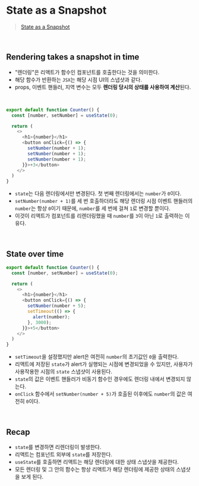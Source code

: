 # State as a Snapshot
> [State as a Snapshot](https://react.dev/learn/state-as-a-snapshot)

<br/>

## Rendering takes a snapshot in time 
- "렌더링"은 리액트가 함수인 컴포넌트를 호출한다는 것을 의미한다.
- 해당 함수가 반환하는 `JSX`는 해당 시점 UI의 스냅샷과 같다.
- props, 이벤트 핸들러, 지역 변수는 모두 **렌더링 당시의 상태를 사용하여 계산**된다.


<br/>

```javascript
export default function Counter() {
  const [number, setNumber] = useState(0);

  return (
    <>
      <h1>{number}</h1>
      <button onClick={() => {
        setNumber(number + 1);
        setNumber(number + 1);
        setNumber(number + 1);
      }}>+3</button>
    </>
  )
}
```
- `state`는 다음 렌더링에서만 변경된다. 첫 번째 렌더링에서는 `number`가 `0`이다.
- `setNumber(number + 1)`를 세 번 호출하더라도 해당 렌더링 시점 이벤트 핸들러의 `number`는 항상 `0`이기 때문에, `number`를 세 번에 걸쳐 `1`로 변경할 뿐이다.
- 이것이 리액트가 컴포넌트를 리렌더링했을 때 `number`를 `3`이 아닌 `1`로 출력하는 이유다.

<br/>

## State over time 
```javascript
export default function Counter() {
  const [number, setNumber] = useState(0);

  return (
    <>
      <h1>{number}</h1>
      <button onClick={() => {
        setNumber(number + 5);
        setTimeout(() => {
          alert(number);
        }, 3000);
      }}>+5</button>
    </>
  )
}
```
- `setTimeout`을 설정했지만 alert은 여전히 `number`의 초기값인 `0`을 출력한다.
- 리액트에 저장된 `state`가 alert가 실행되는 시점에 변경되었을 수 있지만, 사용자가 사용작용한 시점의 `state` 스냅샷이 사용된다.
- `state`의 값은 이벤트 핸들러가 비동기 함수인 경우에도 렌더링 내에서 변경되지 않는다. 
- `onClick` 함수에서 `setNumber(number + 5)`가 호출된 이후에도 `number`의 값은 여전히 `0`이다.

<br/>

## Recap
- `state`를 변경하면 리렌더링이 발생한다.
- 리액트는 컴포넌트 외부에 `state`를 저장한다.
- `useState`를 호출하면 리액트는 해당 렌더링에 대한 상태 스냅샷을 제공한다.
- 모든 렌더링 및 그 안의 함수는 항상 리액트가 해당 렌더링에 제공한 상태의 스냅샷을 보게 된다.


